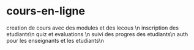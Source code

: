 # cours-en-ligne
creation de cours avec des modules et des lecous \n
inscription des etudiants\n
quiz et evaluations \n
suivi des progres des etudiants\n
auth pour les enseignants et les etudiants\n

